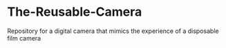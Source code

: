 # The-Reusable-Camera
Repository for a digital camera that mimics the experience of a disposable film camera
